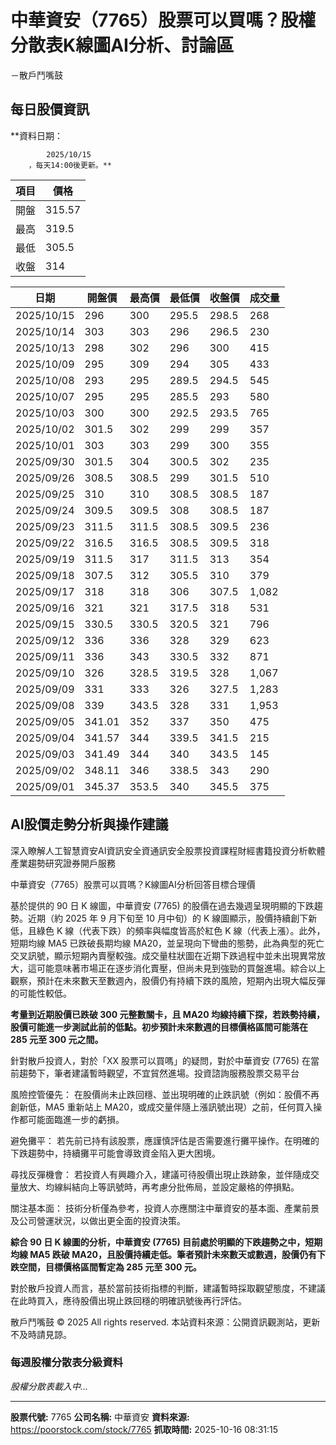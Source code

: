 # 中華資安（7765）股票可以買嗎？股權分散表K線圖AI分析、討論區
－散戶鬥嘴鼓

## 每日股價資訊

**資料日期：
        
            2025/10/15
        ，每天14:00後更新。**

| 項目 | 價格 |
|------|------|
| 開盤 | 315.57 |
| 最高 | 319.5 |
| 最低 | 305.5 |
| 收盤 | 314 |

| 日期 | 開盤價 | 最高價 | 最低價 | 收盤價 | 成交量 |
|------|--------|--------|--------|--------|--------|
| 2025/10/15 | 296 | 300 | 295.5 | 298.5 | 268 |
| 2025/10/14 | 303 | 303 | 296 | 296.5 | 230 |
| 2025/10/13 | 298 | 302 | 296 | 300 | 415 |
| 2025/10/09 | 295 | 309 | 294 | 305 | 433 |
| 2025/10/08 | 293 | 295 | 289.5 | 294.5 | 545 |
| 2025/10/07 | 295 | 295 | 285.5 | 293 | 580 |
| 2025/10/03 | 300 | 300 | 292.5 | 293.5 | 765 |
| 2025/10/02 | 301.5 | 302 | 299 | 299 | 357 |
| 2025/10/01 | 303 | 303 | 299 | 300 | 355 |
| 2025/09/30 | 301.5 | 304 | 300.5 | 302 | 235 |
| 2025/09/26 | 308.5 | 308.5 | 299 | 301.5 | 510 |
| 2025/09/25 | 310 | 310 | 308.5 | 308.5 | 187 |
| 2025/09/24 | 309.5 | 309.5 | 308 | 308.5 | 187 |
| 2025/09/23 | 311.5 | 311.5 | 308.5 | 309.5 | 236 |
| 2025/09/22 | 316.5 | 316.5 | 308.5 | 309.5 | 318 |
| 2025/09/19 | 311.5 | 317 | 311.5 | 313 | 354 |
| 2025/09/18 | 307.5 | 312 | 305.5 | 310 | 379 |
| 2025/09/17 | 318 | 318 | 306 | 307.5 | 1,082 |
| 2025/09/16 | 321 | 321 | 317.5 | 318 | 531 |
| 2025/09/15 | 330.5 | 330.5 | 320.5 | 321 | 796 |
| 2025/09/12 | 336 | 336 | 328 | 329 | 623 |
| 2025/09/11 | 336 | 343 | 330.5 | 332 | 871 |
| 2025/09/10 | 326 | 328.5 | 319.5 | 328 | 1,067 |
| 2025/09/09 | 331 | 333 | 326 | 327.5 | 1,283 |
| 2025/09/08 | 339 | 343.5 | 328 | 331 | 1,953 |
| 2025/09/05 | 341.01 | 352 | 337 | 350 | 475 |
| 2025/09/04 | 341.57 | 344 | 339.5 | 341.5 | 215 |
| 2025/09/03 | 341.49 | 344 | 340 | 343.5 | 145 |
| 2025/09/02 | 348.11 | 346 | 338.5 | 343 | 290 |
| 2025/09/01 | 345.37 | 353.5 | 340 | 345.5 | 375 |

## AI股價走勢分析與操作建議

深入瞭解人工智慧資安AI資訊安全資通訊安全股票投資課程財經書籍投資分析軟體產業趨勢研究證券開戶服務

中華資安（7765）股票可以買嗎？K線圖AI分析回答目標合理價

基於提供的 90 日 K 線圖，中華資安 (7765) 的股價在過去幾週呈現明顯的下跌趨勢。近期（約 2025 年 9 月下旬至 10 月中旬）的 K 線圖顯示，股價持續創下新低，且綠色 K 線（代表下跌）的頻率與幅度皆高於紅色 K 線（代表上漲）。此外，短期均線 MA5 已跌破長期均線 MA20，並呈現向下彎曲的態勢，此為典型的死亡交叉訊號，顯示短期內賣壓較強。成交量柱狀圖在近期下跌過程中並未出現異常放大，這可能意味著市場正在逐步消化賣壓，但尚未見到強勁的買盤進場。綜合以上觀察，預計在未來數天至數週內，股價仍有持續下跌的風險，短期內出現大幅反彈的可能性較低。

**考量到近期股價已跌破 300 元整數關卡，且 MA20 均線持續下探，若跌勢持續，股價可能進一步測試此前的低點。初步預計未來數週的目標價格區間可能落在 285 元至 300 元之間。**

針對散戶投資人，對於「XX 股票可以買嗎」的疑問，對於中華資安 (7765) 在當前趨勢下，筆者建議暫時觀望，不宜貿然進場。投資諮詢服務股票交易平台

風險控管優先： 在股價尚未止跌回穩、並出現明確的止跌訊號（例如：股價不再創新低，MA5 重新站上 MA20，或成交量伴隨上漲訊號出現）之前，任何買入操作都可能面臨進一步的虧損。

避免攤平： 若先前已持有該股票，應謹慎評估是否需要進行攤平操作。在明確的下跌趨勢中，持續攤平可能會導致資金陷入更大困境。

尋找反彈機會： 若投資人有興趣介入，建議可待股價出現止跌跡象，並伴隨成交量放大、均線糾結向上等訊號時，再考慮分批佈局，並設定嚴格的停損點。

關注基本面： 技術分析僅為參考，投資人亦應關注中華資安的基本面、產業前景及公司營運狀況，以做出更全面的投資決策。

**綜合 90 日 K 線圖的分析，中華資安 (7765) 目前處於明顯的下跌趨勢之中，短期均線 MA5 跌破 MA20，且股價持續走低。筆者預計未來數天或數週，股價仍有下跌空間，目標價格區間暫定為 285 元至 300 元。**

對於散戶投資人而言，基於當前技術指標的判斷，建議暫時採取觀望態度，不建議在此時買入，應待股價出現止跌回穩的明確訊號後再行評估。

散戶鬥嘴鼓 © 2025 All rights reserved. 本站資料來源：公開資訊觀測站，更新不及時請見諒。

### 每週股權分散表分級資料

*股權分散表載入中...*

---

**股票代號:** 7765
**公司名稱:** 中華資安
**資料來源:** https://poorstock.com/stock/7765
**抓取時間:** 2025-10-16 08:31:15